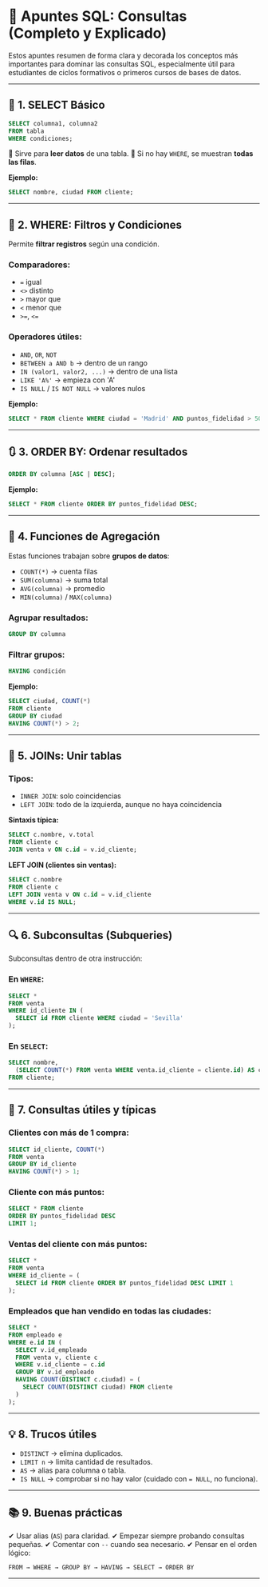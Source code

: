 # 📘 Apuntes SQL: Consultas (Completo y Explicado)

Estos apuntes resumen de forma clara y decorada los conceptos más importantes para dominar las consultas SQL, especialmente útil para estudiantes de ciclos formativos o primeros cursos de bases de datos.

---

## 📌 1. SELECT Básico

```sql
SELECT columna1, columna2
FROM tabla
WHERE condiciones;
```

🔹 Sirve para **leer datos** de una tabla.
🔹 Si no hay `WHERE`, se muestran **todas las filas**.

**Ejemplo:**

```sql
SELECT nombre, ciudad FROM cliente;
```

---

## 🎯 2. WHERE: Filtros y Condiciones

Permite **filtrar registros** según una condición.

### Comparadores:

* `=` igual
* `<>` distinto
* `>` mayor que
* `<` menor que
* `>=`, `<=`

### Operadores útiles:

* `AND`, `OR`, `NOT`
* `BETWEEN a AND b` → dentro de un rango
* `IN (valor1, valor2, ...)` → dentro de una lista
* `LIKE 'A%'` → empieza con 'A'
* `IS NULL` / `IS NOT NULL` → valores nulos

**Ejemplo:**

```sql
SELECT * FROM cliente WHERE ciudad = 'Madrid' AND puntos_fidelidad > 500;
```

---

## 🔃 3. ORDER BY: Ordenar resultados

```sql
ORDER BY columna [ASC | DESC];
```

**Ejemplo:**

```sql
SELECT * FROM cliente ORDER BY puntos_fidelidad DESC;
```

---

## 🔢 4. Funciones de Agregación

Estas funciones trabajan sobre **grupos de datos**:

* `COUNT(*)` → cuenta filas
* `SUM(columna)` → suma total
* `AVG(columna)` → promedio
* `MIN(columna)` / `MAX(columna)`

### Agrupar resultados:

```sql
GROUP BY columna
```

### Filtrar grupos:

```sql
HAVING condición
```

**Ejemplo:**

```sql
SELECT ciudad, COUNT(*)
FROM cliente
GROUP BY ciudad
HAVING COUNT(*) > 2;
```

---

## 🤝 5. JOINs: Unir tablas

### Tipos:

* `INNER JOIN`: solo coincidencias
* `LEFT JOIN`: todo de la izquierda, aunque no haya coincidencia

**Sintaxis típica:**

```sql
SELECT c.nombre, v.total
FROM cliente c
JOIN venta v ON c.id = v.id_cliente;
```

**LEFT JOIN (clientes sin ventas):**

```sql
SELECT c.nombre
FROM cliente c
LEFT JOIN venta v ON c.id = v.id_cliente
WHERE v.id IS NULL;
```

---

## 🔍 6. Subconsultas (Subqueries)

Subconsultas dentro de otra instrucción:

### En `WHERE`:

```sql
SELECT *
FROM venta
WHERE id_cliente IN (
  SELECT id FROM cliente WHERE ciudad = 'Sevilla'
);
```

### En `SELECT`:

```sql
SELECT nombre,
  (SELECT COUNT(*) FROM venta WHERE venta.id_cliente = cliente.id) AS compras
FROM cliente;
```

---

## 🧠 7. Consultas útiles y típicas

### Clientes con más de 1 compra:

```sql
SELECT id_cliente, COUNT(*)
FROM venta
GROUP BY id_cliente
HAVING COUNT(*) > 1;
```

### Cliente con más puntos:

```sql
SELECT * FROM cliente
ORDER BY puntos_fidelidad DESC
LIMIT 1;
```

### Ventas del cliente con más puntos:

```sql
SELECT *
FROM venta
WHERE id_cliente = (
  SELECT id FROM cliente ORDER BY puntos_fidelidad DESC LIMIT 1
);
```

### Empleados que han vendido en todas las ciudades:

```sql
SELECT *
FROM empleado e
WHERE e.id IN (
  SELECT v.id_empleado
  FROM venta v, cliente c
  WHERE v.id_cliente = c.id
  GROUP BY v.id_empleado
  HAVING COUNT(DISTINCT c.ciudad) = (
    SELECT COUNT(DISTINCT ciudad) FROM cliente
  )
);
```

---

## 💡 8. Trucos útiles

* `DISTINCT` → elimina duplicados.
* `LIMIT n` → limita cantidad de resultados.
* `AS` → alias para columna o tabla.
* `IS NULL` → comprobar si no hay valor (cuidado con `= NULL`, no funciona).

---

## 📚 9. Buenas prácticas

✔ Usar alias (`AS`) para claridad.
✔ Empezar siempre probando consultas pequeñas.
✔ Comentar con `--` cuando sea necesario.
✔ Pensar en el orden lógico:

```
FROM → WHERE → GROUP BY → HAVING → SELECT → ORDER BY
```
---




